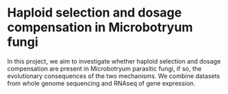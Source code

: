 # Haploid selection and dosage compensation in Microbotryum fungi
In this project, we aim to investigate whether haploid selection and dosage compensation are present in Microbotryum parasitic fungi, if so, the evolutionary consequences of the two mechanisms. We combine datasets from whole genome sequencing and RNAseq of gene expression.
